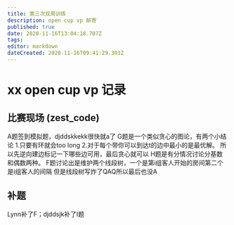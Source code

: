 ```yaml
---
title: 第三次双周训练
description: open cup vp 邮寄
published: true
date: 2020-11-16T13:04:18.707Z
tags: 
editor: markdown
dateCreated: 2020-11-16T09:41:29.303Z
---
```


# xx open cup vp 记录

## 比赛现场 (zest_code)

A题签到模拟题，djddskkekk很快就a了
G题是一个类似贪心的图论，有两个小结论
1.只要有环就会too long
2.对于每个带你可以到达t的边中最小的是最优解。
所以先逆向建边标记一下哪些边可用，最后贪心就可以
H题是有分情况讨论分基数和偶数两种。
F题讨论出是维护两个线段树，一个是第i组客人开始的房间第二个是i组客人的间隔
但是线段树写炸了QAQ所以最后也没A
## 补题
Lynn补了F；djddsjk补了I题